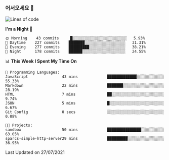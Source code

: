 ### 어서오세요 👋

<!--START_SECTION:waka-->
![Lines of code](https://img.shields.io/badge/From%20Hello%20World%20I%27ve%20Written-377519%20lines%20of%20code-blue)

**I'm a Night 🦉** 

```text
🌞 Morning    43 commits     █░░░░░░░░░░░░░░░░░░░░░░░░   5.93% 
🌆 Daytime    227 commits    ███████░░░░░░░░░░░░░░░░░░   31.31% 
🌃 Evening    277 commits    █████████░░░░░░░░░░░░░░░░   38.21% 
🌙 Night      178 commits    ██████░░░░░░░░░░░░░░░░░░░   24.55%

```


📊 **This Week I Spent My Time On** 

```text
💬 Programming Languages: 
JavaScript               43 mins             █████████████░░░░░░░░░░░░   55.33% 
Markdown                 22 mins             ███████░░░░░░░░░░░░░░░░░░   28.19% 
HTML                     7 mins              ██░░░░░░░░░░░░░░░░░░░░░░░   9.74% 
JSON                     5 mins              █░░░░░░░░░░░░░░░░░░░░░░░░   6.67% 
Git Config               0 secs              ░░░░░░░░░░░░░░░░░░░░░░░░░   0.08%

🐱‍💻 Projects: 
sandbox                  50 mins             ███████████████░░░░░░░░░░   63.05% 
sparcs-simple-http-server29 mins             █████████░░░░░░░░░░░░░░░░   36.95%

```


 Last Updated on 27/07/2021
<!--END_SECTION:waka-->
